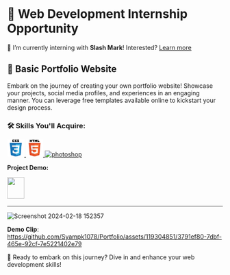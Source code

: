 # 🌟 Web Development Internship Opportunity
🚀 I’m currently interning with <b>Slash Mark</b>! Interested? <a href="https://slashmark.cloud/">Learn more</a>

<h2>🎯 Basic Portfolio Website</h2>
Embark on the journey of creating your own portfolio website! Showcase your projects, social media profiles, and experiences in an engaging manner. You can leverage free templates available online to kickstart your design process.

<h3 align="left">🛠️ Skills You'll Acquire:</h3>
<p align="left"> <a href="https://www.w3schools.com/css/" target="_blank" rel="noreferrer"> <img src="https://raw.githubusercontent.com/devicons/devicon/master/icons/css3/css3-original-wordmark.svg" alt="css3" width="40" height="40"/> </a> <a href="https://www.w3.org/html/" target="_blank" rel="noreferrer"> <img src="https://raw.githubusercontent.com/devicons/devicon/master/icons/html5/html5-original-wordmark.svg" alt="html5" width="40" height="40"/> </a> <a href="https://www.photoshop.com/en" target="_blank" rel="noreferrer"> <img src="https://github.com/Syampk1078/Portfolio/assets/119304851/cdaede88-fb92-4d71-903f-33dd07b773f0" alt="photoshop" width="40" height="40"/> </a> </p>

**Project Demo:**

<a href="https://syampk1078.github.io/Portfolio/"><img width="40" height="50" src="https://github.com/Syampk1078/Portfolio/assets/119304851/de3c33ec-4fcc-4220-b144-85961d0fd857"></a>

<hr>

![Screenshot 2024-02-18 152357](https://github.com/Syampk1078/Portfolio/assets/119304851/2fd8bf6a-09ce-43dc-84bb-168cd64eb961)

**Demo Clip**: https://github.com/Syampk1078/Portfolio/assets/119304851/3791ef80-7dbf-465e-92cf-7e5221402e79

<p>🎯 Ready to embark on this journey? Dive in and enhance your web development skills!</p>
